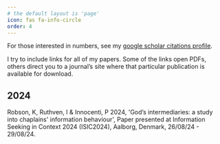 ```yaml
---
# the default layout is 'page'
icon: fas fa-info-circle
order: 4
---
```

For those interested in numbers, see my [google scholar citations profile](https://scholar.google.co.uk/citations?user=vZNuJ0UAAAAJ&hl=en).

I try to include links for all of my papers. Some of the links open PDFs, others direct you to a journal’s site where that particular publication is available for download.

## 2024

Robson, K, Ruthven, I & Innocenti, P 2024, 'God’s intermediaries: a study into chaplains' information behaviour', Paper presented at Information Seeking in Context 2024 (ISIC2024), Aalborg, Denmark, 26/08/24 - 29/08/24.